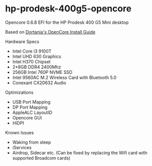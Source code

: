 # hp-prodesk-400g5-opencore

Opencore 0.6.8 EFI for the HP Prodesk 400 G5 Mini desktop

Based on [Dortania's OpenCore Install Guide](https://dortania.github.io/OpenCore-Install-Guide/)

Hardware Specs
- Intel Core i3 9100T
- Intel UHD 630 Graphics
- Intel H370 Chipset
- 2*8GB DDR4 2400Mhz
- 256GB Intel 760P NVME SSD
- Intel 9560AC M.2 Wireless Card with Bluetooth 5.0
- Conexant CX20632 Audio

Optimizations
- USB Port Mapping
- DP Port Mapping
- AppleALC LayoutID
- Opencore GUI
- HiDPI

Known Issues
- Waking from sleep
- iServices
- Airdrop, Sidecar etc. (Can be fixed by replacing the Wifi card with supported Broadcom cards)
